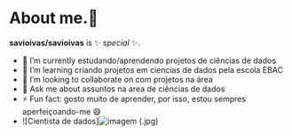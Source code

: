 # About me.👋


**savioivas/savioivas** is  ✨ _special_ ✨.



- 🔭 I’m currently estudando/aprendendo projetos de ciências de dados
- 🌱 I’m learning criando projetos em ciencias de dados pela escola EBAC
- 👯 I’m looking to collaborate on com projetos na área
- 💬 Ask me about assuntos na area de ciências de dados
- ⚡ Fun fact: gosto muito de aprender, por isso, estou sempres aperfeiçoando-me 😄
- ![Cientista de dados]![imagem](https://github.com/savioivas/savioivas/assets/164507954/2cdc72f6-6c6b-4b75-a290-da8053fe9187)
(.jpg)
